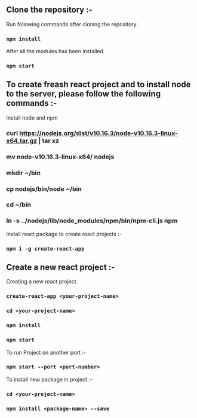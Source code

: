 ## Clone the repository :-

Run following commands after cloning the repository.

### `npm install`

After all the modules has been installed.
### `npm start`

## To create freash react project and to install node to the server, please follow the following commands :-

Install node and npm 

### curl https://nodejs.org/dist/v10.16.3/node-v10.16.3-linux-x64.tar.gz  | tar xz
### mv node-v10.16.3-linux-x64/ nodejs
### mkdir ~/bin
### cp nodejs/bin/node ~/bin
### cd ~/bin
### ln -s ../nodejs/lib/node_modules/npm/bin/npm-cli.js npm

Install react package to create react projects :-

### `npm i -g create-react-app`

## Create a new react project :-

Creating a new react project.
### `create-react-app <your-project-name>`
### `cd <your-project-name>`
### `npm install`
### `npm start`

To run Project on another port :-
### `npm start --port <port-number>`

To install new package in project :-

### `cd <your-project-name>`
### `npm install <package-name> --save`
